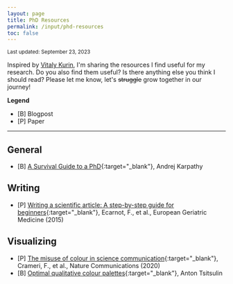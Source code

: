 ```yaml
---
layout: page
title: PhD Resources
permalink: /input/phd-resources
toc: false
---
```


<small>Last updated: September 23, 2023</small>

Inspired by [Vitaly Kurin](https://yobibyte.github.io/pages/productive-grad-school.html#productive-grad-school), I'm sharing the resources I find useful for my research. Do you also find them useful? Is there anything else you think I should read? Please let me know, let's <s>struggle</s> grow together in our journey!

**Legend**
* [B] Blogpost
* [P] Paper

---

## General
* [B] [A Survival Guide to a PhD](https://karpathy.github.io/2016/09/07/phd/){:target="_blank"}, Andrej Karpathy 

## Writing
* [P] [Writing a scientific article: A step-by-step guide for beginners](https://www.sciencedirect.com/science/article/pii/S1878764915001606#bib0080){:target="_blank"}, Ecarnot, F., et al., European Geriatric Medicine (2015)

## Visualizing
* [P] [The misuse of colour in science communication](https://www.nature.com/articles/s41467-020-19160-7){:target="_blank"}, Crameri, F., et al., Nature Communications (2020)
* [B] [Optimal qualitative colour palettes](http://tsitsul.in/blog/coloropt/){:target="_blank"}, Anton Tsitsulin